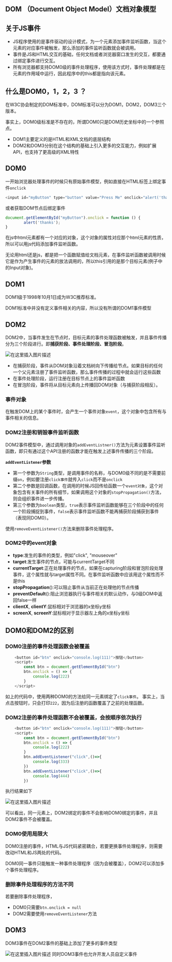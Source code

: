 ## DOM （Document Object Model）文档对象模型

## 关于JS事件
- JS程序使用的是事件驱动的设计模式，为一个元素添加事件监听函数，当这个元素的对应事件被触发，那么添加的事件监听函数就会被调用。
- 事件是JS和HTML交互的基础，任何文档或者浏览器窗口发生的交互，都要通过绑定事件进行交互。
- 所有浏览器都支持DOM0级的事件处理程序，使用该方式时，事件处理都是在元素的作用域中运行，因此程序中的this都是指向该元素。

## 什么是DOM0，1，2，3 ？
在W3C协会制定的DOM标准中，DOM标准可以分为DOM1，DOM2，DOM3三个版本。

事实上，DOM0级标准是不存在的，所谓DOM0只是DOM历史坐标中的一个参照点。

- DOM1主要定义的是HTML和XML文档的底层结构
- DOM2和DOM3分别在这个结构的基础上引入更多的交互能力，例如扩展API，也支持了更高级的XML特性

## DOM0
一开始浏览器处理事件的时候只有原始事件模型，例如直接在HTML标签上绑定事件`onclick`

```javascript
<input id="myButton" type="button" value="Press Me" onclick="alert('thanks');">
```

或者获取DOM节点后绑定事件

```javascript
document.getElementById("myButton").onclick = function () {
        alert('thanks');
}
```


在js中html元素都有一个对应的对象，这个对象的属性对应那个html元素的性质，所以可以用js代码添加事件监听函数。

无论用html还是js，都是把一个函数赋值给文档元素，在事件监听函数被调用时候它是作为产生事件的元素的放法调用的，所以this引用的是那个目标元素(例子中的Input对象)。

## DOM1
DOM1级于1998年10月1日成为W3C推荐标准。

DOM1标准中并没有定义事件相关的内容，所以没有所谓的DOM1事件模型

## DOM2
DOM2中，当事件发生在节点时，目标元素的事件处理函数被触发，并且事件传播分为三个阶段进行。即**捕获阶段、事件处理阶段、冒泡阶段**。

![在这里插入图片描述](https://img-blog.csdnimg.cn/7679478ecf8b45af983d27cc1f416b26.png)
- 在捕获阶段，事件从DOM对象沿着文档树向下传播给节点。如果目标的任何一个父元素注册了事件监听函数，那么事件传播的过程中就会运行这些函数
- 在事件处理阶段，运行注册在目标节点上的事件监听函数
- 在冒泡阶段，事件将从目标元素向上传播回DOM对象（与捕获阶段相反）。

### 事件对象
在触发DOM上的某个事件时，会产生一个事件对象`event`，这个对象中包含所有与事件相关的信息。

### DOM2注册和销毁事件监听函数
DOM2事件模型中，通过调用对象的`addEventListner()`方法为元素设置事件监听函数，即只有通过这个API注册的函数才能在触发上述事件传播的三个阶段。

**`addEventListener`参数**

- 第一个参数为`String`类型，是调用事件的名称，与DOM0级不同的是不需要前缀`on`，例如要注册`click事件`就传入`click`而不是`onclick`
- 第二个参数是回调函数，在调用的时候JS回传给函数一个`event对象`，这个对象包含有关事件的所有细节，如果调用这个对象的`stopPropagation()`方法，则会组织事件进一步传播。
- 第三个参数为`boolean`类型，`true`表示事件监听函数能够在三个阶段中的任何一个阶段捕捉到事件，`false`表示事件监听函数不能再捕获阶段捕获到事件（表现同DOM0）。

使用`removeEventListener()`方法来删除事件处理程序。

### DOM2中的event对象
- **type**:发生的事件的类型，例如"click", "mouseover"
- **target**:发生事件的节点，可能与currentTarget不同
- **currentTarget**:正在处理事件的节点，如果在capturing阶段和冒泡阶段处理事件，这个属性就与target属性不同。在事件监听函数中应该用这个属性而不是this
- **stopPropagation**():可以阻止事件从当前正在处理他的节点传播
- **preventDefault**():阻止浏览器执行与事件相关的默认动作，与0级DOM中返回false一样
- **clientX**, **clientY**:鼠标相对于浏览器的x坐标y坐标
- **screenX**, **screenY**:鼠标相对于显示器左上角的x坐标y坐标


## DOM0和DOM2的区别
### DOM0注册的事件处理函数会被覆盖

```javascript
    <button id="btn" onclick="console.log(111)">按钮</button>
    <script>
        const btn = document.getElementById("btn")
        btn.onclick = () => {
            console.log(222)
        }
    </script>
```
  如上的代码中，使用两种DOM0的方法给同一元素绑定了`click事件`。
  事实上，当点击按钮时，只会打印`222`，因为后注册的函数覆盖了之前的处理函数。

### DOM2注册的事件处理函数不会被覆盖，会按顺序依次执行

```javascript
    <button id="btn" onclick="console.log(111)">按钮</button>
    <script>
        const btn = document.getElementById("btn")
        btn.onclick = () => {
            console.log(222)
        }
        btn.addEventListener("click",()=>{
            console.log(333)
        })
        btn.addEventListener("click",()=>{
            console.log(444)
        })
```
执行结果如下 

![在这里插入图片描述](https://img-blog.csdnimg.cn/94193855263f455c97902b9f7c241591.png)

可以看出，同一元素上，DOM2绑定的事件不会影响DOM0绑定的事件，并且DOM2事件不会被覆盖。

### DOM0使用局限大
DOM0注册的事件，HTML与JS代码紧密耦合，若要更换事件处理程序，则需要改动HTML和JS两处的代码。

DOM0同一事件只能触发一种事件处理程序（因为会被覆盖），DOM2可以添加多个事件处理程序。

### 删除事件处理程序的方法不同

若要删除事件处理程序，

- DOM0只需要`btn.onclick = null`
- DOM2需要使用`removeEventListener`方法

## DOM3
DOM3事件在DOM2事件的基础上添加了更多的事件类型

![在这里插入图片描述](https://img-blog.csdnimg.cn/40b3c3e19c3941aebaf7a7745bf88cd7.png)
同时DOM3事件也允许开发人员自定义事件